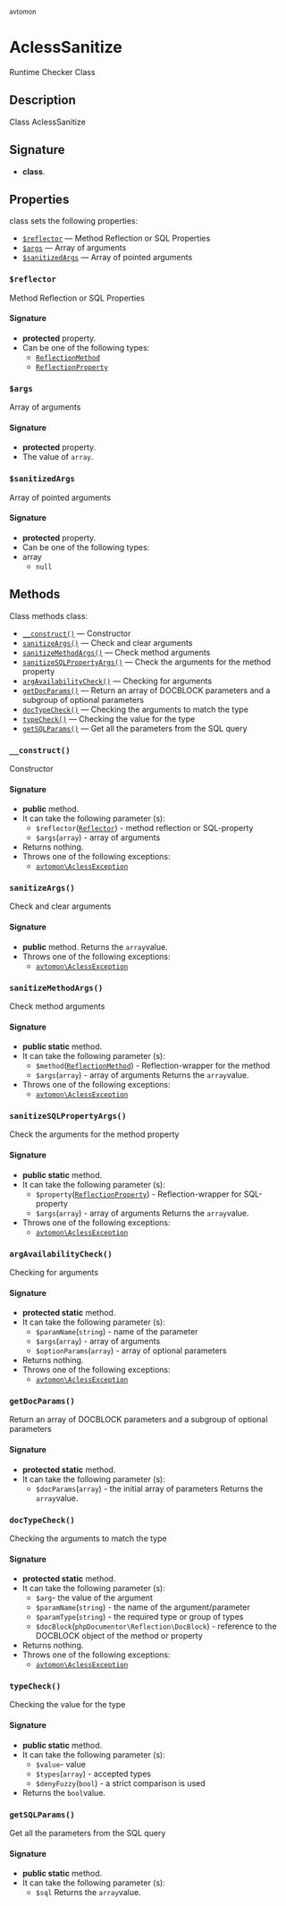 <small> avtomon </small>

AclessSanitize
==============

Runtime Checker Class

Description
-----------

Class AclessSanitize

Signature
---------

- **class**.

Properties
----------

class sets the following properties:

  - [`$reflector`](#$reflector) &mdash; Method Reflection or SQL Properties
  - [`$args`](#$args) &mdash; Array of arguments
  - [`$sanitizedArgs`](#$sanitizedArgs) &mdash; Array of pointed arguments

### `$reflector`<a name="reflector"> </a>

Method Reflection or SQL Properties

#### Signature

- **protected** property.
- Can be one of the following types:
  - [`ReflectionMethod`](http://php.net/class.ReflectionMethod)
  - [`ReflectionProperty`](http://php.net/class.ReflectionProperty)

### `$args`<a name="args"> </a>

Array of arguments

#### Signature

- **protected** property.
- The value of `array`.

### `$sanitizedArgs`<a name="sanitizedArgs"> </a>

Array of pointed arguments

#### Signature

- **protected** property.
- Can be one of the following types:
- array
  - `null`

Methods
-------

Class methods class:

  - [`__construct()`](#__construct) &mdash; Constructor
  - [`sanitizeArgs()`](#sanitizeArgs) &mdash; Check and clear arguments
  - [`sanitizeMethodArgs()`](#sanitizeMethodArgs) &mdash; Check method arguments
  - [`sanitizeSQLPropertyArgs()`](#sanitizeSQLPropertyArgs) &mdash; Check the arguments for the method property
  - [`argAvailabilityCheck()`](#argAvailabilityCheck) &mdash; Checking for arguments
  - [`getDocParams()`](#getDocParams) &mdash; Return an array of DOCBLOCK parameters and a subgroup of optional parameters
  - [`docTypeCheck()`](#docTypeCheck) &mdash; Checking the arguments to match the type
  - [`typeCheck()`](#typeCheck) &mdash; Checking the value for the type
  - [`getSQLParams()`](#getSQLParams) &mdash; Get all the parameters from the SQL query

### `__construct()`<a name="__construct"> </a>

Constructor

#### Signature

- **public** method.
- It can take the following parameter (s):
  - `$reflector`([`Reflector`](http://php.net/class.Reflector)) - method reflection or SQL-property
  - `$args`(`array`) - array of arguments
- Returns nothing.
- Throws one of the following exceptions:
  - [`avtomon\AclessException`](../avtomon/AclessException.md)

### `sanitizeArgs()`<a name="sanitizeArgs"> </a>

Check and clear arguments

#### Signature

- **public** method.
Returns the `array`value.
- Throws one of the following exceptions:
  - [`avtomon\AclessException`](../avtomon/AclessException.md)

### `sanitizeMethodArgs()`<a name="sanitizeMethodArgs"> </a>

Check method arguments

#### Signature

- **public static** method.
- It can take the following parameter (s):
  - `$method`([`ReflectionMethod`](http://php.net/class.ReflectionMethod)) - Reflection-wrapper for the method
  - `$args`(`array`) - array of arguments
Returns the `array`value.
- Throws one of the following exceptions:
  - [`avtomon\AclessException`](../avtomon/AclessException.md)

### `sanitizeSQLPropertyArgs()`<a name="sanitizeSQLPropertyArgs"> </a>

Check the arguments for the method property

#### Signature

- **public static** method.
- It can take the following parameter (s):
  - `$property`([`ReflectionProperty`](http://php.net/class.ReflectionProperty)) - Reflection-wrapper for SQL-property
  - `$args`(`array`) - array of arguments
Returns the `array`value.
- Throws one of the following exceptions:
  - [`avtomon\AclessException`](../avtomon/AclessException.md)

### `argAvailabilityCheck()`<a name="argAvailabilityCheck"> </a>

Checking for arguments

#### Signature

- **protected static** method.
- It can take the following parameter (s):
  - `$paramName`(`string`) - name of the parameter
  - `$args`(`array`) - array of arguments
  - `$optionParams`(`array`) - array of optional parameters
- Returns nothing.
- Throws one of the following exceptions:
  - [`avtomon\AclessException`](../avtomon/AclessException.md)

### `getDocParams()`<a name="getDocParams"> </a>

Return an array of DOCBLOCK parameters and a subgroup of optional parameters

#### Signature

- **protected static** method.
- It can take the following parameter (s):
  - `$docParams`(`array`) - the initial array of parameters
Returns the `array`value.

### `docTypeCheck()`<a name="docTypeCheck"> </a>

Checking the arguments to match the type

#### Signature

- **protected static** method.
- It can take the following parameter (s):
  - `$arg`- the value of the argument
  - `$paramName`(`string`) - the name of the argument/parameter
  - `$paramType`(`string`) - the required type or group of types
  - `$docBlock`(`phpDocumentor\Reflection\DocBlock`) - reference to the DOCBLOCK object of the method or property
- Returns nothing.
- Throws one of the following exceptions:
  - [`avtomon\AclessException`](../avtomon/AclessException.md)

### `typeCheck()`<a name="typeCheck"> </a>

Checking the value for the type

#### Signature

- **public static** method.
- It can take the following parameter (s):
  - `$value`- value
  - `$types`(`array`) - accepted types
  - `$denyFuzzy`(`bool`) - a strict comparison is used
- Returns the `bool`value.

### `getSQLParams()`<a name="getSQLParams"> </a>

Get all the parameters from the SQL query

#### Signature

- **public static** method.
- It can take the following parameter (s):
  - `$sql`
Returns the `array`value.

